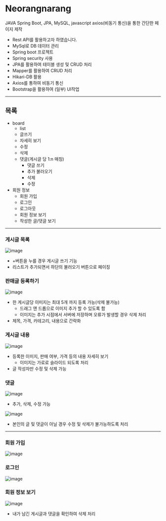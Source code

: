 # Neorangnarang

JAVA Spring Boot, JPA, MySQL, javascript axios(비동기 통신)을 통한 간단한 페이지 제작

- Rest API를 활용하고자 하였습니다.
- MySql로 DB 데이터 관리
- Spring boot 프로젝트
- Spring security 사용
- JPA를 활용하여 테이블 생성 및 CRUD 처리
- Mapper를 활용하여 CRUD 처리
- Hikari-DB 활용
- Axios를 통하여 비동기 통신
- Bootstrap을 활용하여 (일부) UI작업

---

## 목록

- board
  - list
  - 글쓰기
  - 자세히 보기
  - 수정
  - 삭제
  - 댓글(게시글 당 1:n 매칭)
    - 댓글 쓰기
    - 추가 불러오기
    - 삭제
    - 수정
- 회원 정보
  - 회원 가입
  - 로그인
  - 로그아웃
  - 회원 정보 보기
  - 작성한 글/댓글 보기

---

### 게시글 목록

![image](https://user-images.githubusercontent.com/112995137/210193917-df10f22f-cd64-4b91-bc33-f19d0c92d367.png)

- +버튼을 누를 경우 게시글 쓰기 기능
- 리스트가 추가되면서 하단의 불러오기 버튼으로 페이징

### 판매글 등록하기

![image](https://user-images.githubusercontent.com/112995137/210193950-d87c201f-939b-490f-972e-025ea820baa9.png)

- 한 게시글당 이미지는 최대 5개 까지 등록 가능(삭제 불가능)
  - 드래그 앤 드롭으로 이미지 추가 할 수 있도록 함
  - 이미지는 추가 시점에서 서버에 저장하며 오류가 발생할 경우 삭제 처리
- 제목, 가격, 카테고리, 내용으로 간략화

### 게시글 내용

![image](https://user-images.githubusercontent.com/112995137/210193959-8c66c825-62a0-4433-b521-58a60ee81250.png)

- 등록한 이미지, 판매 여부, 가격 등의 내용 자세히 보기
  - 이미지는 가로로 슬라이드 되도록 처리
- 글 작성자만 수정 및 삭제 가능

### 댓글

![image](https://user-images.githubusercontent.com/112995137/210193972-f6505070-18a6-4dfa-b224-82bfb6544326.png)

- 추가, 삭제, 수정 가능

![image](https://user-images.githubusercontent.com/112995137/210194034-abe7ce7a-e8b4-434c-bbf7-f9f32a453e89.png)

- 본인의 글 및 댓글이 아닐 경우 수정 및 삭제가 불가능하도록 처리

---

### 회원 가입

![image](https://user-images.githubusercontent.com/112995137/210193996-195859c8-59c4-4462-9413-ab15d4114d15.png)

### 로그인

![image](https://user-images.githubusercontent.com/112995137/210194006-22b4bb6e-e1bf-4aa0-90be-5abea42764cc.png)

### 회원 정보 보기

![image](https://user-images.githubusercontent.com/112995137/210194464-30a3bb87-599a-4183-98c0-31c57e2ac6ef.png)

- 내가 남긴 게시글과 댓글을 확인하여 삭제 처리 

